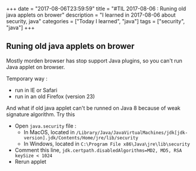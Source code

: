 +++
date = "2017-08-06T23:59:59"
title = "#TIL 2017-08-06 : Runing old java applets on brower"
description = "I learned in 2017-08-06 about security, java"
categories = ["Today I learned", "java"]
tags = ["security", "java"]
+++



## Runing old java applets on brower

Mostly morden browser has stop support Java plugins, so you can't run Java applet on browser.

Temporary way :
- run in IE or Safari
- run in an old Firefox (version 23)

And what if old java applet can't be runned on Java 8 because of weak signature algorithm. Try this

- Open `java.security` file :
   - In MacOS, located in `/Library/Java/JavaVirtualMachines/jdk[jdk-version].jdk/Contents/Home/jre/lib/security`
   - In Windows, located in `C:\Program File x86\Java\jre\lib\security`
- Comment this line, ```jdk.certpath.disabledAlgorithms=MD2, MD5, RSA keySize < 1024```
- Rerun applet

